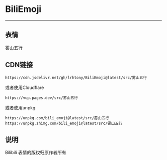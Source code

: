 # BiliEmoji
---
## 表情
雾山五行
## CDN链接
```
https://cdn.jsdelivr.net/gh/lrhtony/BiliEmoji@latest/src/雾山五行
```
或者使用Cloudflare
```
https://vup.pages.dev/src/雾山五行
```
或者使用unpkg
```
https://unpkg.com/bili_emoji@latest/src/雾山五行
https://unpkg.zhimg.com/bili_emoji@latest/src/雾山五行
```
## 说明
Bilibili 表情的版权归原作者所有
